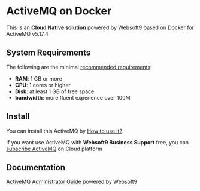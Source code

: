 # ActiveMQ on Docker  

This is an **Cloud Native solution** powered by [Websoft9](https://www.websoft9.com) based on Docker for ActiveMQ v5.17.4

## System Requirements

The following are the minimal [recommended requirements](https://github.com/apache/activemq-artemis/tree/main/artemis-docker):

* **RAM**: 1 GB or more
* **CPU**: 1 cores or higher
* **Disk**: at least 1 GB of free space
* **bandwidth**: more fluent experience over 100M  

## Install

You can install this ActiveMQ by [How to use it?](https://github.com/Websoft9/docker-library#how-to-use-it).   

If you want use ActiveMQ with **Websoft9 Business Support** free, you can [subscribe ActiveMQ](https://www.websoft9.com/apps) on Cloud platform

## Documentation

[ActiveMQ Administrator Guide](https://support.websoft9.com/docs/activemq) powered by Websoft9
